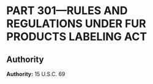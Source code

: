 # PART 301—RULES AND REGULATIONS UNDER FUR PRODUCTS LABELING ACT


## Authority

**Authority:** 15 U.S.C. 69 

